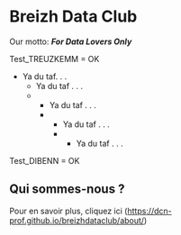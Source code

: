 # Breizh Data Club
Our motto: **_For Data Lovers Only_** 

Test_TREUZKEMM = OK

>
>
>
>
>
* Ya du taf. . .
   * Ya du taf . . .
   *    * Ya du taf . . .
        *    * Ya du taf . . .
             *    * Ya du taf . . . 
>
>
>
>
>
>
>





Test_DIBENN = OK
## Qui sommes-nous ? 
Pour en savoir plus, cliquez ici (<https://dcn-prof.github.io/breizhdataclub/about/>)

